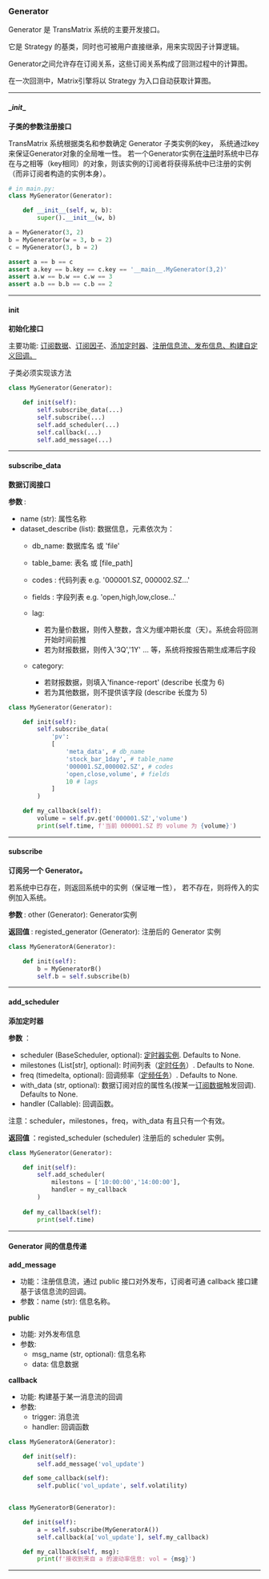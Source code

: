 ### Generator

Generator 是 TransMatrix 系统的主要开发接口。

它是 Strategy 的基类，同时也可被用户直接继承，用来实现因子计算逻辑。 

Generator之间允许存在订阅关系，这些订阅关系构成了回测过程中的计算图。

在一次回测中，Matrix引擎将以 Strategy 为入口自动获取计算图。

___

#### \__init__

<b> 子类的参数注册接口 </b>

TransMatrix 系统根据类名和参数确定 Generator 子类实例的key，
系统通过key来保证Generator对象的全局唯一性。 若一个Generator实例在[注册]()时系统中已存在与之相等（key相同）的对象，则该实例的订阅者将获得系统中已注册的实例（而非订阅者构造的实例本身）。

```python
# in main.py:
class MyGenerator(Generator):

    def __init__(self, w, b):
        super().__init__(w, b)

a = MyGenerator(3, 2)
b = MyGenerator(w = 3, b = 2)
c = MyGenerator(3, b = 2)

assert a == b == c
assert a.key == b.key == c.key == '__main__.MyGenerator(3,2)'
assert a.w == b.w == c.w == 3
assert a.b == b.b == c.b == 2
```

___
#### init

<b> 初始化接口 </b>

主要功能: [订阅数据](#subscribe_data)、[订阅因子](#subscribe)、[添加定时器](#add_scheduler)、[注册信息流、发布信息、构建自定义回调。](#generator-间的信息传递)

子类必须实现该方法
```python
class MyGenerator(Generator):

    def init(self):
        self.subscribe_data(...)
        self.subscribe(...)
        self.add_scheduler(...)
        self.callback(...)
        self.add_message(...)
```

___
#### subscribe_data

<b> 数据订阅接口 </b>

<b> 参数 </b>:

- name (str): 属性名称
- dataset_describe (list): 数据信息，元素依次为：
  - db_name: 数据库名 或 'file'
  - table_bame: 表名 或 [file_path]
  - codes : 代码列表 e.g. '000001.SZ, 000002.SZ...'
  - fields : 字段列表 e.g. 'open,high,low,close...'
  - lag: 
    - 若为量价数据，则传入整数，含义为缓冲期长度（天）。系统会将回测开始时间前推
    - 若为财报数据，则传入'3Q','1Y' ... 等，系统将按报告期生成滞后字段
        
  - category: 
    - 若财报数据，则填入'finance-report' (describe 长度为 6)
    - 若为其他数据，则不提供该字段 (describe 长度为 5)

```python
class MyGenerator(Generator):

    def init(self):
        self.subscribe_data(
            'pv': 
            [
                'meta_data', # db_name
                'stock_bar_1day', # table_name
                '000001.SZ,000002.SZ', # codes
                'open,close,volume', # fields
                10 # lags
            ]
        )

    def my_callback(self):
        volume = self.pv.get('000001.SZ','volume')
        print(self.time, f'当前 000001.SZ 的 volume 为 {volume}')
```
---

#### subscribe

<b> 订阅另一个 Generator。</b>

若系统中已存在，则返回系统中的实例（保证唯一性），
若不存在，则将传入的实例加入系统。

<b> 参数 </b>: other (Generator): Generator实例


<b> 返回值 </b>: registed_generator (Generator): 注册后的 Generator 实例

```python
class MyGeneratorA(Generator):

    def init(self):
        b = MyGeneratorB()
        self.b = self.subscribe(b)
```
---

#### add_scheduler

<b> 添加定时器 </b>

<b> 参数 </b>：
- scheduler (BaseScheduler, optional): [定时器实例](). Defaults to None.
- milestones (List[str], optional): 时间列表（[定时任务]()）. Defaults to None.
- freq (timedelta, optional): 回调频率（[定频任务]()）. Defaults to None.
- with_data (str, optional): 数据订阅对应的属性名(按某一[订阅数据]()触发回调). Defaults to None.
- handler (Callable): 回调函数。

注意：scheduler，milestones，freq，with_data 有且只有一个有效。

<b> 返回值 </b>：registed_scheduler (scheduler) 注册后的 scheduler 实例。


```python
class MyGenerator(Generator):

    def init(self):
        self.add_scheduler(
            milestons = ['10:00:00','14:00:00'],
            handler = my_callback
        )
    
    def my_callback(self):
        print(self.time)
```
---
#### Generator 间的信息传递

<b> add_message </b> 

- 功能：注册信息流，通过 public 接口对外发布，订阅者可通 callback 接口建基于该信息流的回调。
- 参数：name (str): 信息名称。

<b> public </b>

- 功能: 对外发布信息 
- 参数: 
  - msg_name (str, optional): 信息名称 
  - data: 信息数据

<b> callback </b>

- 功能: 构建基于某一消息流的回调
- 参数: 
  - trigger: 消息流
  - handler: 回调函数

<b> </b>

```python
class MyGeneratorA(Generator):

    def init(self):
        self.add_message('vol_update')

    def some_callback(self):
        self.public('vol_update', self.volatility)

    
class MyGeneratorB(Generator):

    def init(self):
        a = self.subscribe(MyGeneratorA())
        self.callback(a['vol_update'], self.my_callback)

    def my_callback(self, msg):
        print(f'接收到来自 a 的波动率信息: vol = {msg}')
```
---


